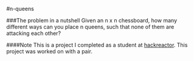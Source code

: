 #n-queens

###The problem in a nutshell
Given an n x n chessboard, how many different ways can you place n queens, such that none of them are attacking each other?

####Note
This is a project I completed as a student at [hackreactor](http://hackreactor.com). This project was worked on with a pair.
